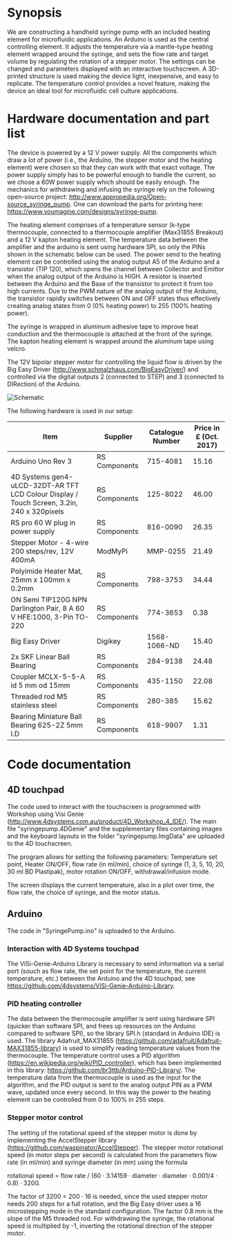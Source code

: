 # Synopsis

We are constructing a handheld syringe pump with an included heating element for microfluidic applications. An Arduino is used as the central controlling element. It adjusts the temperature via a mantle-type heating element wrapped around the syringe, and sets the flow rate and target volume by regulating the rotation of a stepper motor. The settings can be changed and parameters displayed with an interactive touchscreen. A 3D-printed structure is used making the device light, inexpensive, and easy to replicate. The temperature control provides a novel feature, making the device an ideal tool for microfluidic cell culture applications.

# Hardware documentation and part list

The device is powered by a 12 V power supply. All the components which draw a lot of power (i.e., the Arduino, the stepper motor and the heating element) were chosen so that they can work with that exact voltage. The power supply simply has to be powerful enough to handle the current, so we chose a 60W power supply which should be easily enough.
The mechanics for withdrawing and infusing the syringe rely on the following open-source project: http://www.appropedia.org/Open-source_syringe_pump. One can download the parts for printing here: https://www.youmagine.com/designs/syringe-pump.

The heating element comprises of a temperature sensor (k-type thermocouple, connected to a thermocouple amplifier (Max31855 Breakout) and a 12 V kapton heating element. The temperature data between the amplifier and the arduino is sent using hardware SPI, so only the PINs shown in the schematic below can be used. The power send to the heating element can be controlled using the analog output A5 of the Arduino and a transistor (TIP 120), which opens the channel between Collector and Emittor when the analog output of the Arduino is HIGH. A resistor is inserted between the Arduino and the Base of the transistor to protect it from too high currents. Due to the PWM nature of the analog output of the Arduino, the transistor rapidly switches between ON and OFF states thus effectively creating analog states from 0 (0% heating power) to 255 (100% heating power).

The syringe is wrapped in aluminum adhesive tape to improve heat conduction and the thermocouple is attached at the front of the syringe. The kapton heating element is wrapped around the aluminum tape using velcro.

The 12V bipolar stepper motor for controlling the liquid flow is driven by the Big Easy Driver (http://www.schmalzhaus.com/BigEasyDriver/) and controlled via the digital outputs 2 (connected to STEP) and 3 (connected to DIRection) of the Arduino. 

![Schematic](https://user-images.githubusercontent.com/29552824/31829846-63d35f00-b5b6-11e7-8908-ae37bb1dc314.png)

The following hardware is used in our setup:

| **Item**                                                                                    | **Supplier**  | **Catalogue Number** | **Price in £ (Oct. 2017)** |
|---------------------------------------------------------------------------------------------|---------------|----------------------|----------------------------|
| Arduino Uno Rev 3                                                                           | RS Components | 715-4081             | 15.16                      |
| 4D Systems gen4-uLCD-32DT-AR TFT LCD  Colour Display / Touch Screen, 3.2in, 240 x 320pixels | RS Components | 125-8022             | 46.00                      |
| RS pro 60 W plug in power supply                                                            | RS Components | 816-0090             | 26.35                      |
| Stepper Motor - 4-wire 200 steps/rev, 12V 400mA                                             | ModMyPi       | MMP-0255             | 21.49                      |
| Polyimide Heater Mat, 25mm x 100mm x 0.2mm                                                  | RS Components | 798-3753             | 34.44                      |
| ON Semi TIP120G NPN Darlington Pair, 8 A 60 V HFE:1000, 3-Pin TO-220                        | RS Components | 774-3653             | 0.38                       |
| Big Easy Driver                                                                             | Digikey       | 1568-1066-ND         | 15.40                      |
| 2x SKF Linear Ball Bearing                                                                  | RS Components | 284-9138             | 24.48                      |
| Coupler MCLX-5-5-A id 5 mm od 15mm                                                          | RS Components | 435-1150             | 22.08                      |
| Threaded rod M5 stainless steel                                                             | RS Components | 280-385              | 15.62                      |
| Bearing Miniature Ball Bearing 625-2Z 5mm I.D                                               | RS Components | 618-9907             | 1.31                       |

# Code documentation

## 4D touchpad
The code used to interact with the touchscreen is programmed with Workshop using Visi Genie (http://www.4dsystems.com.au/product/4D_Workshop_4_IDE/). The main file "syringepump.4DGenie" and the supplementary files containing images and the keyboard layouts in the folder "syringepump.ImgData" are uploaded to the 4D touchscreen.

The program allows for setting the following parameters:
Temperature set point, Heater ON/OFF, flow rate (in ml/min), choice of syringe (1, 3, 5, 10, 20, 30 ml BD Plastipak), motor rotation ON/OFF, withdrawal/infusion mode.

The screen displays the current temperature, also in a plot over time, the flow rate, the choice of syringe, and the motor status.

## Arduino

The code in "SyringePump.ino" is uploaded to the Arduino.

### Interaction with 4D Systems touchpad
The ViSi-Genie-Arduino Library is necessary to send information via a serial port (souch as flow rate, the set point for the temperature, the current temperature, etc.) between the Arduino and the 4D touchpad, see https://github.com/4dsystems/ViSi-Genie-Arduino-Library.

### PID heating controller
The data between the thermocouple amplifier is sent using hardware SPI (quicker than software SPI, and frees up resources on the Arduino compared to software SPI), so the library SPI.h (standard in Arduino IDE) is used. The library Adafruit_MAX31855 (https://github.com/adafruit/Adafruit-MAX31855-library) is used to simplify reading temperature values from the thermocouple. The temperature control uses a PID algorithm (https://en.wikipedia.org/wiki/PID_controller), which has been implemented in this library: https://github.com/br3ttb/Arduino-PID-Library/. The temperature data from the thermocouple is used as the input for the algorithm, and the PID output is sent to the analog output PIN as a PWM wave, updated once every second. In this way the power to the heating element can be controlled from 0 to 100% in 255 steps.

### Stepper motor control
The setting of the rotational speed of the stepper motor is done by implementing the AccelStepper library (https://github.com/waspinator/AccelStepper). The stepper motor rotational speed (in motor steps per second) is calculated from the parameters flow rate (in ml/min) and syringe diameter (in mm) using the formula 

rotational speed = flow rate / (60 · 3.14159 · diameter · diameter · 0.001/4 · 0.8) · 3200.

The factor of 3200 = 200 · 16 is needed, since the used stepper motor needs 200 steps for a full rotation, and the Big Easy driver uses a 16 microstepping mode in the standard configuration. The factor 0.8 mm is the slope of the M5 threaded rod. For withdrawing the syringe, the rotational speed is multiplied by -1, inverting the rotational direction of the stepper motor.
